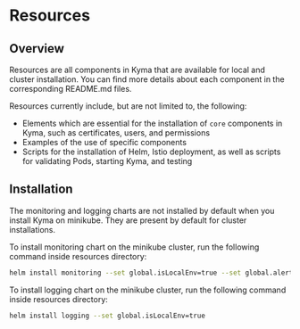 # Resources                                                                                  

## Overview

Resources are all components in Kyma that are available for local and cluster installation. You can find more details about each component in the corresponding README.md files.

Resources currently include, but are not limited to, the following:

- Elements which are essential for the installation of `core` components in Kyma, such as certificates, users, and permissions
- Examples of the use of specific components
- Scripts for the installation of Helm, Istio deployment, as well as scripts for validating Pods, starting Kyma, and testing


## Installation
The monitoring and logging charts are not installed by default when you install Kyma on minikube. They are present by default for cluster installations.

To install monitoring chart on the minikube cluster, run the following command inside resources directory:

```bash
helm install monitoring --set global.isLocalEnv=true --set global.alertTools.credentials.victorOps.apikey="" --set global.alertTools.credentials.victorOps.routingkey="" --set global.alertTools.credentials.slack.channel="" --set global.alertTools.credentials.slack.apiurl="" -n kyma-system
```

To install logging chart on the minikube cluster, run the following command inside resources directory:

```bash
helm install logging --set global.isLocalEnv=true
```

